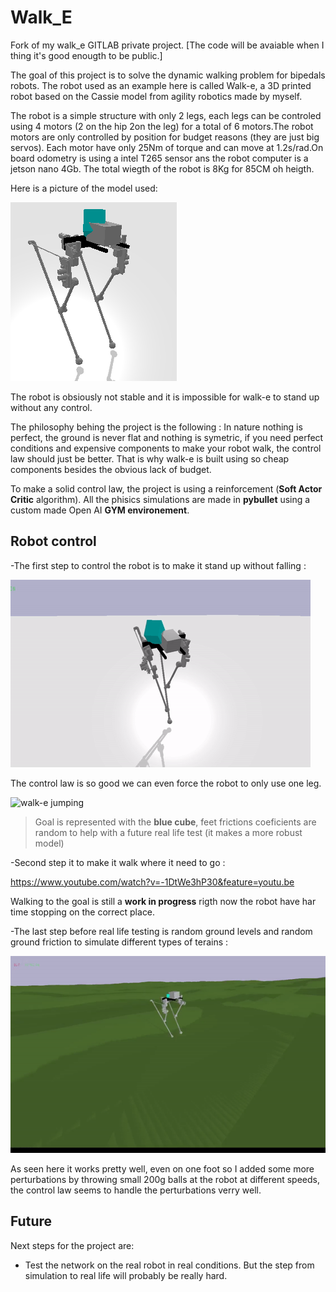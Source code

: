 # Walk_E
Fork of my walk_e GITLAB private project.
[The code will be avaiable when I thing it's good enougth to be public.]

The goal of this project is to solve the dynamic walking problem for bipedals robots. The robot used as an example here is called Walk-e, a 3D printed robot based on the Cassie model from agility robotics made by myself.

The robot is a simple structure with only 2 legs, each legs can be controled using 4 motors (2 on the hip 2on the leg) for a total of 6 motors.The robot motors are only controlled by position for budget reasons (they are just big servos). Each motor have only 25Nm of torque and can move at 1.2s/rad.On board odometry is using a intel T265 sensor ans the robot computer is a jetson nano 4Gb. The total wiegth of the robot is 8Kg for 85CM oh heigth.

Here is a picture of the model used:

![walk-e and the goal](/Pictures/pic1.png)

The robot is obsiously not stable and it is impossible for walk-e to stand up without any control.

The philosophy behing the project is the following : In nature nothing is perfect, the ground is never flat and nothing is symetric, if you need perfect conditions and expensive components to make your robot walk, the control law should just be better. That is why walk-e is built using so cheap components besides the obvious lack of budget.

To make a solid control law, the project is using a reinforcement (**Soft Actor Critic** algorithm). All the phisics simulations are made in **pybullet** using a custom made Open AI **GYM environement**.

## Robot control

-The first step to control the robot is to make it stand up without falling :

![walk-e standing](/Pictures/standing.gif)

The control law is so good we can even force the robot to only use one leg.

![walk-e jumping](/Pictures/onefoot.gif)


>Goal is represented with the **blue cube**, feet frictions coeficients are random to help with a future real life test (it makes a more robust model)

-Second step it to make it walk where it need to go :

https://www.youtube.com/watch?v=-1DtWe3hP30&feature=youtu.be

Walking to the goal is still a **work in progress** rigth now the robot have har time stopping on the correct place.

-The last step before real life testing is random ground levels and random ground friction to simulate different types of terains :

![walk-e jumping](/Pictures/walke_realgroun.gif)

As seen here it works pretty well, even on one foot so I added some more perturbations by throwing small 200g balls at the robot at different speeds, the control law seems to handle the perturbations verry well.



## Future

Next steps for the project are:

- Test the network on the real robot in real conditions. But the step from simulation to real life will probably be really hard.
